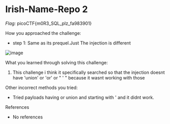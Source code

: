 # Irish-Name-Repo 2

*Flag:* picoCTF{m0R3_SQL_plz_fa983901}

How you approached the challenge:

- step 1: Same as its prequel.Just The injection is different

![image](https://github.com/user-attachments/assets/34991531-2db4-4404-a0d4-51363d961863)

What you learned through solving this challenge:

1. This challenge i think it specifically searched so that the injection doesnt have 'union' or 'or' or " ' " because it wasnt working with those

Other incorrect methods you tried:

- Tried payloads having or union and starting with ' and it didnt work.
  
References

- No references 

